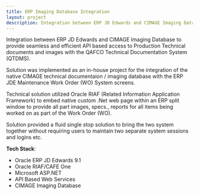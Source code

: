 ```yaml
---
title: ERP Imaging Database Integration
layout: project
description: Integration between ERP JD Edwards and CIMAGE Imaging Database to provide seamless and efficient  API based access to Production Technical documents and images with the QAFCO Technical Documentation System. 
---
```


Integration between ERP JD Edwards and CIMAGE Imaging Database to provide seamless and efficient  API based access to Production Technical documents and images with the QAFCO Technical Documentation System (QTDMS). 

Solution was implemented as an in-house project for the integration of the native CIMAGE technical documentaion / imaging database with the ERP JDE Maintenance Work Order (WO) System screens. 

Technical solution utilized Oracle RIAF (Related Information Application Framework) to embed native custom .Net web page within an ERP split window to provide all part images, specs., reports for all items being worked on as part of the Work Order (WO). 

Solution provided a fluid single stop solution to bring the two system together without requiring users to maintain two separate system sessions and logins etc.

**Tech Stack**:

- Oracle ERP JD Edwards 9.1
- Oracle RIAF/CAFE One
- Microsoft ASP.NET
- API Based Web Services
- CIMAGE Imaging Database
